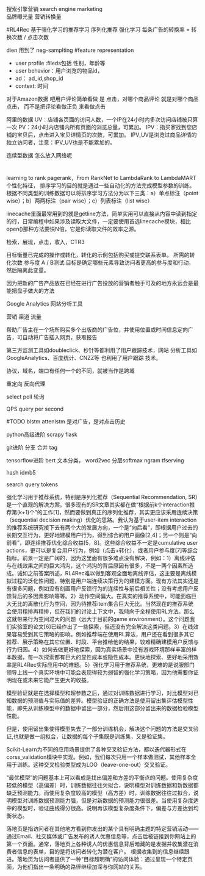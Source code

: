 搜索引擎营销 search engine marketing   
品牌曝光量  营销转换量



#RL4Rec
基于强化学习的推荐学习
序列化推荐 强化学习
每条广告的转换率 = 转换次数 / 点击次数

dien 用到了 neg-samplting
#feature representation
- user profile :fileds包括 性别，年龄等
- user behavior：用户浏览的物品id，
- ad： ad_id,shop_id 
- context: 时间

对于Amazon数据 吧用户评论简单看做 是 点击，对哪个商品评论 就是对哪个商品点击，   而不是把评论看做正负 来看做点击

阿里的数据
UV：店铺各页面的访问人数，一个IP在24小时内多次访问店铺被只算一次
PV：24小时内店铺内所有页面的浏览总量，可累加。
IPV：指买家找到您店铺的宝贝后，点击进入宝贝详情页的次数，可累加。
IPV_UV是浏览过商品详情的独立访问者，注意：IPV_UV也是不能累加的。


连续型数据 怎么放入网络呢

#

learning to rank
pagerank，From RankNet to LambdaRank to LambdaMART
个性化特征，
排序学习的目的就是通过一些自动化的方法完成模型参数的训练。根据不同类型的训练数据可以将排序学习方法分为以下三类：a）单点标注（point wise）；b）两两标注（pair wise）；c）列表标注（list wise）


linecache里面最常用到的就是getline方法，简单实用可以直接从内容中读到指定的行，日常编程中如果涉及读取大文件，一定要使用首选linecache模块，相比open()那种方法要快N倍，它是你读取文件的效率之源。



检索，展现，点击，收入，CTR3


目标衡量已完成的操作或转化，转化的示例包括购买或提交联系表单。
所需的转化次数
参与度
A / B测试:目标是确定哪些元素导致访问者更高的参与度和行动，然后隔离此变量。

因为把新的广告产品放在已经在进行广告投放的营销者触手可及的地方永远会是最能把盘子做大的方法

Google Analytics 网站分析工具

营销 渠道 流量

帮助广告主在一个场所购买多个出版商的广告位，并使用位置或时间信息定向广告，可自动将广告插入网页，获取报告


第三方监测工具如doubleclick、秒针等都利用了用户跟踪技术，网站 分析工具如GoogleAnalytics、百度统计、CNZZ等 也利用了用户跟踪 技术。

协议，域名，端口有任何一个的不同，就被当作是跨域

重定向 
反向代理


select poll 轮询

QPS query per second

#TODO
blstm
attenlstm  是对广告，是对点击历史


python高级进阶
 scrapy 
 flask

git进阶
分支 
合并
tag

tensorflow进阶
bert
文本分类， word2vec 分层softmax ngram
tfserving

hash idmb5 

search query tokens


强化学习用于推荐系统，特别是序列化推荐（Sequential Recommendation, SR）是一个直观的解决方案。很多现有的SR文章其实都在做“根据前k个interaction推荐第(k+1)个”的工作[1]，然而要做到真正的序列化推荐，其实更应该采用连续决策（sequential decision making）优化的思路。我认为基于user-item interaction的推荐系统研究接下去有两个大的发展方向，一个是“向后看”，即根据用户过去的长期交互行为，更好地建模用户行为，得到综合的用户画像[2,4]；另一个则是“向前看”，即连续推荐优化综合收益[5，8]。这些综合收益不一定是cumulative user actions，更可以是复合用户行为，例如（点击+转化），或者用户参与度[7]等综合指标。前景一定是广阔的，因为这里面有很多难点没有解决，例如：1）离线评估与在线效果之间的巨大鸿沟，这个鸿沟的背后原因有很多，不是一两个因素所造成。诚如之前答案所述，RL4Rec难以做到客观全面地离线评估，这主要是离线模拟过程的泛化性问题，特别是用户端连续决策行为的建模方面。现有方法其实还是有很多问题，例如没有刻画用户反馈行为的连续性与前后相关性；没有考虑用户反馈背后的多因素影响等等。2）动作空间偏大。在真实的推荐系统中，可能面临巨大无比的离散化行为空间，因为待推荐item集合巨大无比。当然现在的推荐系统会使用粗排再精排，但在我们的讨论上下文中，我倾向于全程使用RL方法。那么这就带来行为空间过大的问题（远大于目前的game environment）。这个问题我们实验室的论文[6]已经作出了一些探索，但还没有完全解决这类问题。3）在线效果容易受到其它策略的影响。例如推荐端在使用RL算法，用户还在看到很多其它推荐、展示策略在其它位置、时段、平台推给他的结果，较难精确建模用户反馈与行为归因。4）如何去做更好地探索，因为真实场景中没有游戏环境那样丰富的样本数据，每一次探索都有巨大的显性成本或隐性成本。更快地探索、更好地采用效率是RL4Rec实际应用中的难题。5）强化学习用于推荐系统，更难的是说服部门领导上线一个真实环境中可能会表现得较为弱智的强化学习策略，因为他需要你证明现在或未来它能产生更大的收益。




模型验证就是在选择模型和超参数之后，通过对训练数据进行学习，对比模型对已知数据的预测值与实际值的差异。模型验证的正确方法是使用留出集评估模型性能，即先从训练模型中的数据中留出一部分，然后用这部分留出来的数据检验模型性能。

但是，使用留出集使得模型失去了一部分训练机会，解决这个问题的方法是交叉验证,也就是做一组拟合，让数据的每个子集既是训练集，又是验证集。

Scikit-Learn为不同的应用场景提供了各种交叉验证方法，都以迭代器形式在corss_validation模块中实现。例如，我们每次只用一个样本做测试，其他样本全用于训练。这种交叉检验类型成为LOO（leave-one-out）交叉验证。

“最优模型”的问题基本上可以看成是找出偏差和方差的平衡点的问题。使用复杂度较低的模型（高偏差）时，训练数据往往欠拟合，说明模型对训练数据和新数据都缺乏预测能力。而使用复杂度较高的模型（高方差）时，训练数据往往过拟合，说明模型对训练数据预测能力强，但是对新数据的预测能力很很差。当使用复杂度适中的模型时，验证曲线得分很高。说明再该模型复杂度条件下，偏差与方差达到均衡状态。



落地页是指访问者在其他地方看到你发出的某个具有明确主题的特定营销活动——通过Email、社交媒体或广告发布的诱人优惠信息等，点击后被链接到你网站上的第一个页面。通常，落地页上各种诱人的优惠信息背后暗藏的是发掘并收集潜在消费者信息的表单，目的是将访问者转化为潜在客户。
根据收集到的信息继续跟进。落地页为访问者提供了一种“目标超明确”的访问体验：通过呈现一个特定页面，为他们指出一条明确的路径继续加深与你网站的关系。



